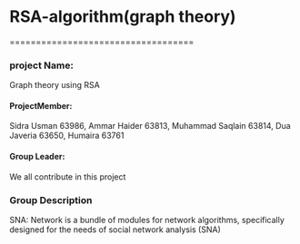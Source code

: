 # RSA-algorithm(graph theory)
===================================
<h3>project Name: </h3> <p>Graph theory using RSA</p>
<h4>ProjectMember:</h4> <p> Sidra Usman 63986, Ammar Haider 63813, Muhammad Saqlain 63814, Dua Javeria 63650, Humaira 63761</p>
<h4>Group Leader:</h4> <p> We all contribute in this project  </p>
<h3> Group Description </h3>
<p> SNA: Network is a bundle of modules for network algorithms, specifically designed for the needs of social network analysis
  (SNA)
